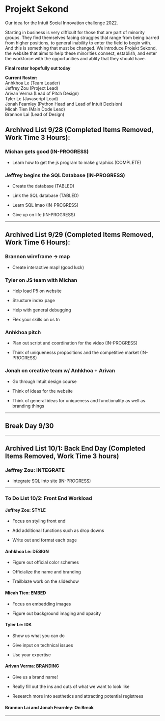 # Projekt Sekond
Our idea for the Intuit Social Innovation challenge 2022.

Starting in business is very difficult for those that are part of minority groups. They find themselves facing struggles that range from being barred from higher positions, to general inability to enter the field to begin with. And this is something that must be changed. We introduce Projekt Sekond, the website that aims to help these minorities connect, establish, and enter the workforce with the opportunities and ablity that they should have.

**Final roster hopefully out today**

**Current Roster:**  
Anhkhoa Le (Team Leader)  
Jeffrey Zou (Project Lead)  
Arivan Verma (Lead of Pitch Design)  
Tyler Le (Javascript Lead)  
Jonah Fearnley (Python Head and Lead of Intuit Decision)  
Micah Tien (Main Code Lead)  
Brannon Lai (Lead of Design)  

## Archived List 9/28 (Completed Items Removed, Work Time 3 Hours):

### Michan gets good (IN-PROGRESS)
    
- Learn how to get the js program to make graphics (COMPLETE)
    
### Jeffrey begins the SQL Database (IN-PROGRESS)

- Create the database (TABLED)
    
- Link the SQL database (TABLED)
    
- Learn SQL lmao (IN-PROGRESS)
    
- Give up on life (IN-PROGRESS)

---

## Archived List 9/29 (Completed Items Removed, Work Time 6 Hours):
        
### Brannon wireframe -> map

- Create interactive map! (good luck)
        
### Tyler on JS team with Michan

- Help load P5 on website

- Structure index page

- Help with general debugging

- Flex your skills on us tn

### Anhkhoa pitch
 
- Plan out script and coordination for the video (IN-PROGRESS)
        
- Think of uniquenesss propositions and the competitive market (IN-PROGRESS)

### Jonah on creative team w/ Anhkhoa + Arivan

- Go through Intuit design course

- Think of ideas for the website

- Think of general ideas for uniqueness and functionality as well as branding things

---

## Break Day 9/30 

---

## Archived List 10/1: Back End Day (Completed Items Removed, Work Time 3 hours)

### Jeffrey Zou: **INTEGRATE**

- Integrate SQL into site (IN-PROGRESS)

---

### To Do List 10/2: Front End Workload

#### Jeffrey Zou: STYLE

- Focus on styling front end

- Add additional functions such as drop downs

- Write out and format each page

#### Anhkhoa Le: DESIGN

- Figure out official color schemes

- Officialize the name and branding

- Trailblaze work on the slideshow

#### Micah Tien: EMBED

- Focus on embedding images

- Figure out background imaging and opacity

#### Tyler Le: IDK

- Show us what you can do

- Give input on technical issues

- Use your expertise

#### Arivan Verma: BRANDING

- Give us a brand name!

- Really fill out the ins and outs of what we want to look like

- Research more into aesthetics and attracting potential registrees

#### Brannon Lai and Jonah Fearnley: On Break

---
